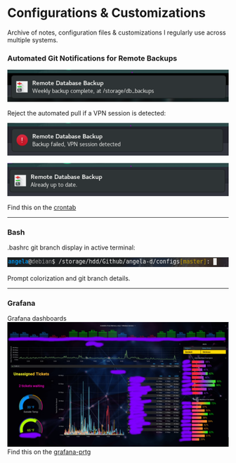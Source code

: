 # Configurations &amp; Customizations

Archive of notes, configuration files &amp; customizations I regularly use across multiple systems.

### Automated Git Notifications for Remote Backups

![git output](img/git-output.png)

Reject the automated pull if a VPN session is detected:

![git output](img/git-fail.png)

![git output](img/git-up-to-date.png)

Find this on the [crontab](sysadmin/crons)

---

### Bash

.bashrc git branch display in active terminal:

![bashrc git branch](img/bashrc.png)

Prompt colorization and git branch details.

---

### Grafana

Grafana dashboards
![Grafana board](grafana-prtg/img/grafana-prtg.png)
Find this on the [grafana-prtg](grafana-prtg)
